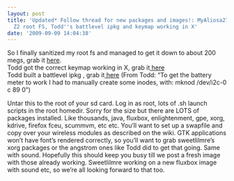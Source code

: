 ```yaml
---
layout: post
title: 'Updated* Follow thread for new packages and images!: MyAliosa27''s up to date
  Z2 root FS, Todd''s battlevel ipkg and keymap working in X'
date: '2009-09-09 14:04:38'
---
```



So I finally sanitized my root fs and managed to get it down to about 200 megs, grab it [here](http://www.hunterdavis.com/zipit.tgz).  
 Todd got the correct keymap working in X, grab it[ here](http://www.hunterdavis.com/todd-zipit.tgz)  
 Todd built a battlevel ipkg , grab it[ here](http://www.hunterdavis.com/battlevel_1.0-r2.3_armv5te.ipk) (From Todd: “To get the battery meter to work I had to manually create some inodes, with: mknod /dev/i2c-0 c 89 0”)

Untar this to the root of your sd card. Log in as root, lots of .sh launch scripts in the root homedir. Sorry for the size but there are LOTS of packages installed. Like thousands, java, fluxbox, enlightenment, gpe, xorg, kdrive, firefox fceu, scummvm, etc etc. You’ll want to set up a swapfile and copy over your wireless modules as described on the wiki. GTK applications won’t have font’s rendered correctly, so you’ll want to grab sweetlilmre’s xorg packages or the angstrom ones like Todd did to get that going. Same with sound. Hopefully this should keep you busy till we post a fresh image with those already working. Sweetlilmre working on a new fluxbox image with sound etc, so we’re all looking forward to that too.


